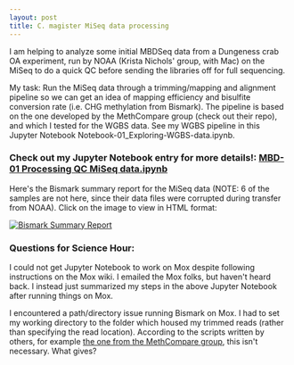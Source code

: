 ```yaml
---
layout: post
title: C. magister MiSeq data processing 
---
```


I am helping to analyze some initial MBDSeq data from a Dungeness crab OA experiment, run by NOAA (Krista Nichols' group, with Mac) on the MiSeq to do a quick QC before sending the libraries off for full sequencing.

My task:
Run the MiSeq data through a trimming/mapping and alignment pipeline so we can get an idea of mapping efficiency and bisulfite conversion rate (i.e. CHG methylation from Bismark). The pipeline is based on the one developed by the MethCompare group (check out their repo), and which I tested for the WGBS data. See my WGBS pipeline in this Jupyter Notebook Notebook-01_Exploring-WGBS-data.ipynb.

### Check out my Jupyter Notebook entry for more details!: [MBD-01 Processing QC MiSeq data.ipynb](https://nbviewer.jupyter.org/github/laurahspencer/C.magister_methyl-oa/blob/master/notebooks/MBD-01%20Processing%20QC%20MiSeq%20data.ipynb)  

Here's the Bismark summary report for the MiSeq data (NOTE: 6 of the samples are not here, since their data files were corrupted during transfer from NOAA). Click on the image to view in HTML format: 

[![Bismark Summary Report](https://user-images.githubusercontent.com/17264765/102286490-48885e80-3eed-11eb-8a16-90655e61e051.png)](https://nbviewer.jupyter.org/github/laurahspencer/C.magister_methyl-oa/blob/master/qc-processing/MiSeq-QC/bismark/bismark_summary_report.html)

### Questions for Science Hour: 

I could not get Jupyter Notebook to work on Mox despite following instructions on the Mox wiki.  I emailed the Mox folks, but haven't heard back. I instead just summarized my steps in the above Jupyter Notebook after running things on Mox.  

I encountered a path/directory issue running Bismark on Mox.  I had to set my working directory to the folder which housed my trimmed reads (rather than specifying the read location).  According to the scripts written by others, for example [the one from the MethCompare group](https://github.com/hputnam/Meth_Compare/blob/master/code/00.02-C1-alignment.sh), this isn't necessary. What gives?  
